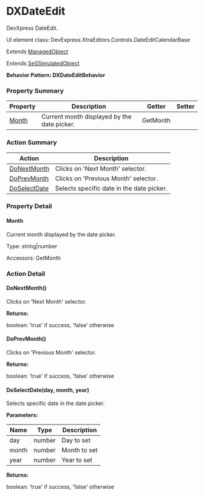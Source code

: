 # DXDateEdit

DevXpress DateEdit.
 
UI element class: DevExpress.XtraEditors.Controls.DateEditCalendarBase

Extends [ManagedObject](ManagedObject.md)

Extends [SeSSimulatedObject](SeSSimulatedObject.md)





**Behavior Pattern: DXDateEditBehavior**


<!-- ============================== property summary ========================== -->

	

### Property Summary

| **Property** | **Description** | **Getter** | **Setter** |
| ------------ | --------------- | ---------- | ---------- |
| [Month](#Month) | Current month displayed by the date picker. | GetMonth |  |



	
<!-- ============================== action summary ========================== -->



### Action Summary

|  **Action** | **Description** | 
| ----------- | --------------- |
|	[DoNextMonth](#DoNextMonth) | Clicks on 'Next Month' selector. |
|	[DoPrevMonth](#DoPrevMonth) | Clicks on 'Previous Month' selector. |
|	[DoSelectDate](#DoSelectDate) | Selects specific date in the date picker. |




<!-- ============================== property detail ========================== -->
	
### Property Detail
		
<a name="Month"></a>
#### Month


Current month displayed by the date picker.

			
	
			
Type: string|number
			
			
Accessors: GetMonth
			
		
	
	
<!-- ============================== action detail ========================== -->
	
### Action Detail
		
<a name="DoNextMonth"></a>    
#### DoNextMonth()

Clicks on 'Next Month' selector.




**Returns:**

boolean: 'true' if success, 'false' otherwise



<a name="see.also.dxdateedit.donextmonth"></a>

<a name="DoPrevMonth"></a>    
#### DoPrevMonth()

Clicks on 'Previous Month' selector.




**Returns:**

boolean: 'true' if success, 'false' otherwise



<a name="see.also.dxdateedit.doprevmonth"></a>

<a name="DoSelectDate"></a>    
#### DoSelectDate(day, month, year)

Selects specific date in the date picker.


**Parameters:**

|	**Name** | **Type** | **Description** |
| ---------- | -------- | --------------- |
| day | number |	Day to set |
| month | number |	Month to set |
| year | number |	Year to set |




**Returns:**

boolean: 'true' if success, 'false' otherwise



<a name="see.also.dxdateedit.doselectdate"></a>

	

